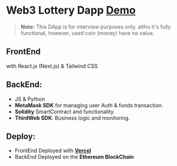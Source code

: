 # Web3 Lottery Dapp [Demo](http://web3-lottery-v1.vercel.app)


> **Note:** This DApp is for interview purposes only. altho it's fully functional, however, used coin (money) have no value.

## FrontEnd

with React.js (Next.js) & Tailwind CSS


## BackEnd:
- JS & Python
- **MetaMask SDK** for managing user Auth & funds transaction.
- **Solidity** SmartContract and functionality.
- **ThirdWeb SDK**: Business logic and monitoring.

## Deploy:
- FrontEnd Deployed with [**Vercel**](https://vercel.com/new?utm_source=github&utm_medium=readme&utm_campaign=next-example)
- BackEnd Deployed on the **Ethereum BlockChain**
